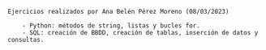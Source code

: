 

    Ejercicios realizados por Ana Belén Pérez Moreno (08/03/2023)

        - Python: métodos de string, listas y bucles for.
        - SQL: creación de BBDD, creación de tablas, inserción de datos y consultas.



